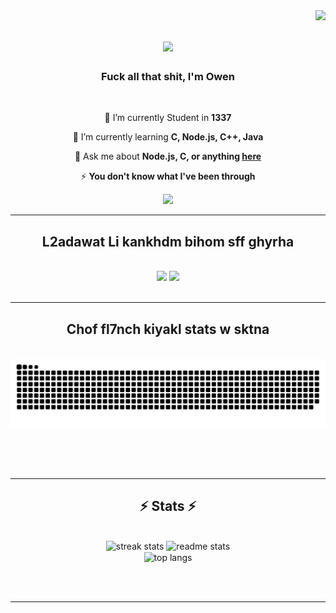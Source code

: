 <img align="right" src="https://visitor-badge.laobi.icu/badge?page_id=salesp07.salesp07" />

<h1 align="center">
    <img src="https://media.discordapp.net/attachments/1273583784675115011/1276599289170362451/pinterestdownloader.com-1724434676.859066.gif?ex=66ca1d3c&is=66c8cbbc&hm=46dbc29bf0ddcb3d10d8e7bd57d5e2bcabaa71bf1d4b65187719b6b6e53083aa&=" />
</h1>

<h3 align="center">Fuck all that shit, I'm Owen</h3>

<br/>

<div align="center">
 
 🔭 I’m currently Student in **1337**
 
 🌱 I’m currently learning **C, Node.js, C++, Java**

💬 Ask me about **Node.js, C, or anything [here](https://discord.gg/dy9rtj3ADG)**

⚡  **You don't know what I've been through**

</div>
 
<div align="center"> 
  <a href="oussamajrhaidergk@gmail.com">
    <img src="https://img.shields.io/badge/Gmail-333333?style=for-the-badge&logo=gmail&logoColor=red" />
  </a>
 
</div>

<hr/>
 
<h2 align="center">L2adawat Li kankhdm bihom sff ghyrha</h2>
<br/>
<div align="center">
    <img src="https://skillicons.dev/icons?i=react,bootstrap,html,css,vscode,github,git" />
    <img src="https://skillicons.dev/icons?i=nodejs,javascript,typescript,c,java,nextjs" /><br>
</div>

<br/>
<hr/>

<div align="center">
  <h2>Chof fl7nch kiyakl stats w sktna </h2>
  <br>
  <img alt="snake eating my contributions" src="https://raw.githubusercontent.com/salesp07/salesp07/output/github-contribution-grid-snake.svg" />
  
  <br/><br/><br/>
</div>

<hr/>

<h2 align="center">⚡ Stats ⚡</h2>
<br>
<div align="center">
  <img width=390 src="https://github-readme-streak-stats-salesp07.vercel.app/?user=salesp07&count_private=true&theme=react&border_radius=10" alt="streak stats"/>
  <img width=390 src="https://github-readme-stats-salesp07.vercel.app/api?username=salesp07&count_private=true&show_icons=true&theme=react&rank_icon=github&border_radius=10" alt="readme stats" />
  <br/>
  <img width=325 align="center" src="https://github-readme-stats-salesp07.vercel.app/api/top-langs/?username=salesp07&hide=HTML&langs_count=8&layout=compact&theme=react&border_radius=10&size_weight=0.5&count_weight=0.5&exclude_repo=github-readme-stats" alt="top langs" />
</div>

<br/><br/>

<hr/>

<br/>
 

<br/>

